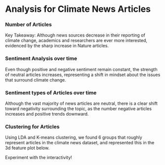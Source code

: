 <script>
  import ThreeDPlot from "./ThreeDPlot.svelte";
  import TestPlot from "./TestPlot.svelte";
  export let data;
  console.log(data.agreement.GroupOne);
</script>

# Analysis for Climate News Articles

### Number of Articles

Key Takeaway: Although news sources decrease in their reporting of climate change, academics and researchers are ever more interested, evidenced by the sharp increase in Nature articles.

<TestPlot agreement={data.agreement.GroupZero} />

### Sentiment Analysis over time

Even though positive and negative sentiment remain constant, the strength of neutral articles increases, representing a shift in mindset about the issues that surround climate change.

<TestPlot agreement={data.agreement.GroupOne} />

### Sentiment types of Articles over time

Although the vast majority of news articles are neutral, there is a clear shift toward negativity surrounding the topic, as the number negative articles increases and positive trends downward.

<TestPlot agreement={data.agreement.GroupTwo} />

### Clustering for Articles

Using LDA and K-means clustering, we found 6 groups that roughly represent articles in the climate news dataset, and represented this in the 3d feature plot below.

Experiment with the interactivity!

<ThreeDPlot agreement={data.agreement.umapClimate} />
